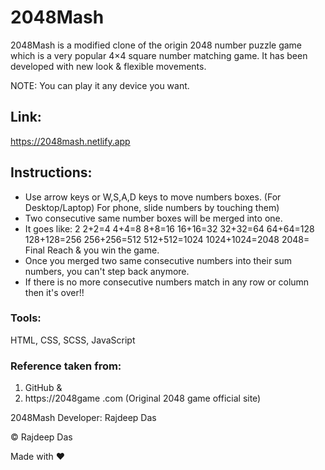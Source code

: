 # 2048Mash
2048Mash is a modified clone of the origin 2048 number puzzle game which is a very popular 4×4 square number matching game.
It has been developed with new look & flexible movements.

NOTE: You can play it any device you want.

## Link:

https://2048mash.netlify.app

## Instructions: 
- Use arrow keys or W,S,A,D keys to move numbers boxes. (For Desktop/Laptop) 
   For phone, slide numbers by touching them)
- Two consecutive same number boxes will be merged into one.
- It goes like:
2
2+2=4
4+4=8
8+8=16
16+16=32
32+32=64
64+64=128
128+128=256
256+256=512
512+512=1024
1024+1024=2048
2048= Final Reach & you win the game.
- Once you merged two same consecutive numbers into their sum numbers, you can't step back anymore. 
- If there is no more consecutive numbers match in any row or column then it's over!!

### Tools:
HTML, CSS, SCSS, JavaScript

### Reference taken from:

1. GitHub & 
2. https://2048game .com (Original 2048 game official site)


2048Mash Developer: Rajdeep Das

&copy; Rajdeep Das

Made with ❤
